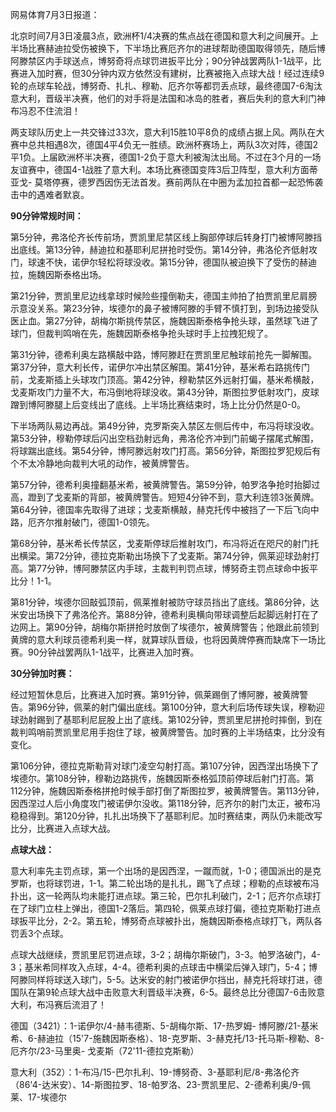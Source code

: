 网易体育7月3日报道：

北京时间7月3日凌晨3点，欧洲杯1/4决赛的焦点战在德国和意大利之间展开。上半场比赛赫迪拉受伤被换下，下半场比赛厄齐尔的进球帮助德国取得领先，随后博阿滕禁区内手球送点，博努奇将点球罚进扳平比分；90分钟战罢两队1-1战平，比赛进入加时赛，但30分钟内双方依然没有建树，比赛被拖入点球大战！经过连续9轮的点球车轮战，博努奇、扎扎、穆勒、厄齐尔等都罚丢点球，最终德国7-6淘汰意大利，晋级半决赛，他们的对手将是法国和冰岛的胜者，赛后失利的意大利门神布冯忍不住流泪！

两支球队历史上一共交锋过33次，意大利15胜10平8负的成绩占据上风。两队在大赛中总共相遇8次，德国4平4负无一胜绩。欧洲杯赛场上，两队3次对阵，德国2平1负。上届欧洲杯半决赛，德国1-2负于意大利被淘汰出局。不过在3个月的一场友谊赛中，德国4-1战胜了意大利。本场比赛德国变阵3后卫阵型，意大利方面蒂亚戈-
莫塔停赛，德罗西因伤无法首发。赛前两队在中圈为孟加拉首都一起恐怖袭击中的遇难者默哀。

**90分钟常规时间：**

第5分钟，弗洛伦齐长传前场，贾凯里尼禁区线上胸部停球后转身打门被博阿滕挡出底线。第13分钟，赫迪拉和基耶利尼拼抢时受伤。第14分钟，弗洛伦齐低射攻门，球速不快，诺伊尔轻松将球没收。第15分钟，德国队被迫换下了受伤的赫迪拉，施魏因斯泰格出场。

第21分钟，贾凯里尼边线拿球时候险些撞倒勒夫，德国主帅拍了拍贾凯里尼肩膀示意没关系。第23分钟，埃德尔的鼻子被博阿滕的手臂不慎打到，到场边接受队医止血。第27分钟，胡梅尔斯挑传禁区，施魏因斯泰格争抢头球，虽然球飞进了球门，但裁判鸣哨在先，施魏因斯泰格争抢头球时手上拉拽犯规了。

第31分钟，德希利奥左路横敲中路，博阿滕赶在贾凯里尼触球前抢先一脚解围。第37分钟，意大利长传，诺伊尔冲出禁区解围。第41分钟，基米希右路挑传门前，戈麦斯插上头球攻门顶高。第42分钟，穆勒禁区外远射打偏，基米希横敲，戈麦斯攻门力量不大，布冯倒地将球没收。第43分钟，斯图拉罗低射攻门，皮球蹭到博阿滕腿上后变线出了底线。上半场比赛结束时，场上比分仍然是0-0。

下半场两队易边再战。第49分钟，克罗斯突入禁区左侧后传中，布冯将球没收。第53分钟，穆勒停球后闪出空档劲射远角，弗洛伦齐冲到门前蝎子摆尾式解围，将球踹出底线。第54分钟，博阿滕远射攻门打高。第56分钟，斯图拉罗犯规后有个不太冷静地向裁判大吼的动作，被黄牌警告。

第57分钟，德希利奥撞翻基米希，被黄牌警告。第59分钟，帕罗洛争抢时抬脚过高，蹬到了戈麦斯的背部，被黄牌警告。短短4分钟不到，意大利连领3张黄牌。第64分钟，德国率先取得了进球；戈麦斯横敲，赫克托传中被挡了一下后飞向中路，厄齐尔推射破门，德国1-0领先。

第68分钟，基米希长传禁区，戈麦斯停球后推射攻门，布冯将近在咫尺的射门托出横梁。第72分钟，德拉克斯勒出场换下了戈麦斯。第74分钟，佩莱迎球劲射打高。第77分钟，博阿滕禁区内手球，主裁判判罚点球，博努奇主罚点球命中扳平比分！1-1。

第81分钟，埃德尔回敲弧顶前，佩莱推射被防守球员挡出了底线。第86分钟，达米安出场换下了弗洛伦齐。第88分钟，德希利奥横向带球调整后起脚远射打在了边网上。第90分钟，胡梅尔斯拼抢时放倒了埃德尔，被黄牌警告；他跟此前领到黄牌的意大利球员德希利奥一样，就算球队晋级，也将因黄牌停赛而缺席下一场比赛。90分钟战罢两队1-1战平，比赛进入加时赛。

**30分钟加时赛：**

经过短暂休息后，比赛进入加时赛。第91分钟，佩莱踢倒了博阿滕，被黄牌警告。第96分钟，佩莱的射门偏出底线。第100分钟，意大利后场传球失误，穆勒迎球劲射踢到了基耶利尼屁股上出了底线。第102分钟，贾凯里尼拼抢时摔倒，到在裁判鸣哨前贾凯里尼用手抱住了球，被黄牌警告。加时赛的上半场结束，比分没有变化。

第106分钟，德拉克斯勒背对球门凌空勾射打高。第107分钟，因西涅出场换下了埃德尔。第108分钟，穆勒边路挑传，施魏因斯泰格弧顶前停球后射门打高。第112分钟，施魏因斯泰格拼抢时候手部打倒了斯图拉罗，被黄牌警告。第113分钟，因西涅过人后小角度攻门被诺伊尔没收。第118分钟，厄齐尔的射门太正，被布冯稳稳得到。第120分钟，扎扎出场换下了基耶利尼。加时赛结束，两队仍未能改写比分，比赛进入点球大战。

**点球大战：**

意大利率先主罚点球，第一个出场的是因西涅，一蹴而就，1-0；德国派出的是克罗斯，也将球罚进，1-1。第二轮出场的是扎扎，踢飞了点球；穆勒的点球被布冯扑出，这一轮两队均未能打进点球。第三轮，巴尔扎利破门，2-1；厄齐尔点球打在了球门立柱上弹出，德国1-2落后。第四轮，佩莱点球打偏，德拉克斯勒打进点球扳平比分，2-2。第五轮，博努奇点球被扑出，施魏因斯泰格点球打飞，两队各罚丢3个点球。

点球大战继续，贾凯里尼罚进点球，3-2；胡梅尔斯破门，3-3。帕罗洛破门，4-3；基米希同样攻入点球，4-4。德希利奥的点球击中横梁后弹入球门，5-4；博阿滕同样将球送入球门，5-5。达米安的射门被诺伊尔挡出，赫克托将球打进，德国队在第9轮点球大战中击败意大利晋级半决赛，6-5。最终总比分德国7-6击败意大利，布冯赛后流泪了！

德国（3421）：1-诺伊尔/4-赫韦德斯、5-胡梅尔斯、17-热罗姆-
博阿滕/21-基米希、6-赫迪拉（15'7-施魏因斯泰格）、18-克罗斯、3-赫克托/13-托马斯-穆勒、8-厄齐尔/23-马里奥-
戈麦斯（72'11-德拉克斯勒）

意大利（352）：1-布冯/15-巴尔扎利、19-博努奇、3-基耶利尼/8-弗洛伦齐（86'4-达米安）、14-斯图拉罗、18-帕罗洛、23-贾凯里尼、2-德希利奥/9-佩莱、17-埃德尔

